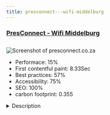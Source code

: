 ```yaml
---
title: presconnect---wifi-middelburg
---
```


<div style="height: 3rem">
  <a href="https://presconnect.co.za/"><h3>PresConnect - Wifi Middelburg</h3></a>
</div>
<img loading="lazy" src="/images/thumbs/presconnect.co.za.jpg" alt="Screenshot of presconnect.co.za" />
<ul>
  <li>Performace: 15%</li>
  <li>
    First contentful paint:
    8.33Sec
  </li>
  <li>Best practices: 57%</li>
  <li>Accessibility: 75%</li>
  <li>SEO: 100%</li>
  <li>carbon footprint: 0.355</li>
</ul>
<details>
  <summary>Description</summary>
  <p>This site was developed using Joomla 3.9 and sp Page Builder, the client, an IT and WiFi company located in Middelburg, South Africa, wanted a visually appealing site to focus mainly on Wifi installations in a specific area of Middelburg.  We created their Ci, and all the design has been done internally through our dedicated graphic and web designer.  It is aimed to integrate with Google and Facebook through ad campaigns and offers a variety of Wifi packages as well as VOIP and other related IT services.  The brief was to keep to our standard of two clicks to get the info you want, and Joomla provided the perfect platform to achieve this.Our brief was to create a new Corporate Identity, CMS website, and social media accounts and run Google and Facebook ads to increase leads mainly for Wifi connectivity in Middelburg.  We used a commercial Joomla 3.x template, SP Page Builder and kept the design and navigation as simple and effortless for the user.  Our two clicks to reach your destination has been applied through the website and plans to grow the site with a shopping cart are due to begin in 2020.   A live chat service has been applied as well as a business WhatsApp to allow the user to connect to the client as effortlessly as possible.</p>
</details>

